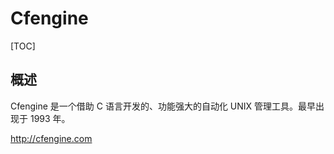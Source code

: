 # Cfengine

[TOC]

## 概述

Cfengine 是一个借助 C 语言开发的、功能强大的自动化 UNIX 管理工具。最早出现于 1993 年。

http://cfengine.com